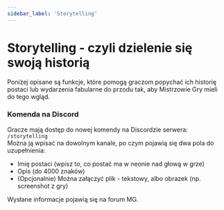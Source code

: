 ```yaml
---
sidebar_label: 'Storytelling'
---
```



# Storytelling - czyli dzielenie się swoją historią

Poniżej opisane są funkcje, które pomogą graczom popychać ich historię postaci  lub wydarzenia fabularne do przodu tak, aby Mistrzowie Gry mieli do tego wgląd.

### Komenda na Discord

Gracze mają dostęp do nowej komendy na Discordzie serwera: `/storytelling`\
Można ją wpisać na dowolnym kanale, po czym pojawią się dwa pola do uzupełnienia:
- Imię postaci (wpisz to, co postać ma w neonie nad głową w grze)
- Opis (do 4000 znaków)
- (Opcjonalnie) Można załączyć plik - tekstowy, albo obrazek (np. screenshot z gry)

Wysłane informacje pojawią się na forum MG.
